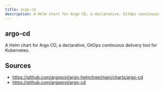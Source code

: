 ```yaml
---
title: argo-cd
description: A Helm chart for Argo CD, a declarative, GitOps continuous delivery tool for Kubernetes.
---
```


## argo-cd

A Helm chart for Argo CD, a declarative, GitOps continuous delivery tool for Kubernetes.

## Sources

* https://github.com/argoproj/argo-helm/tree/main/charts/argo-cd
* https://github.com/argoproj/argo-cd

